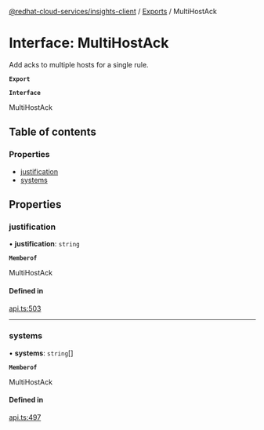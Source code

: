 [@redhat-cloud-services/insights-client](../README.md) / [Exports](../modules.md) / MultiHostAck

# Interface: MultiHostAck

Add acks to multiple hosts for a single rule.

**`Export`**

**`Interface`**

MultiHostAck

## Table of contents

### Properties

- [justification](MultiHostAck.md#justification)
- [systems](MultiHostAck.md#systems)

## Properties

### justification

• **justification**: `string`

**`Memberof`**

MultiHostAck

#### Defined in

[api.ts:503](https://github.com/mkholjuraev/javascript-clients/blob/master/packages/insights/api.ts#L503)

___

### systems

• **systems**: `string`[]

**`Memberof`**

MultiHostAck

#### Defined in

[api.ts:497](https://github.com/mkholjuraev/javascript-clients/blob/master/packages/insights/api.ts#L497)
